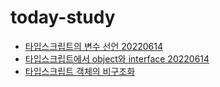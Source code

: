 # today-study

- [타입스크립트의 변수 선언 20220614](https://velog.io/@kt5680608/%ED%83%80%EC%9E%85%EC%8A%A4%ED%81%AC%EB%A6%BD%ED%8A%B8%EC%9D%98-%EB%B3%80%EC%88%98-%EC%84%A0%EC%96%B8)
- [타입스크립트에서 object와 interface 20220614](https://velog.io/@kt5680608/%ED%83%80%EC%9E%85%EC%8A%A4%ED%81%AC%EB%A6%BD%ED%8A%B8%EC%97%90%EC%84%9C-object%EC%99%80-interface)
- [타입스크립트 객체의 비구조화](https://velog.io/@kt5680608/%ED%83%80%EC%9E%85%EC%8A%A4%ED%81%AC%EB%A6%BD%ED%8A%B8-%EA%B0%9D%EC%B2%B4%EC%9D%98-%EB%B9%84%EA%B5%AC%EC%A1%B0%ED%99%94)
